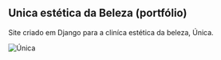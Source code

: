## Unica estética da Beleza (portfólio)

Site criado em Django para a cliníca estética da beleza, Única. 

![Única](unica.gif)
